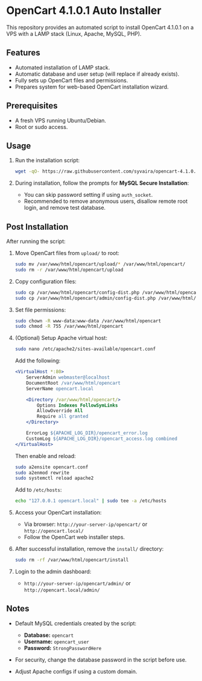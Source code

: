 # OpenCart 4.1.0.1 Auto Installer

This repository provides an automated script to install OpenCart 4.1.0.1 on a VPS with a LAMP stack (Linux, Apache, MySQL, PHP).

## Features
- Automated installation of LAMP stack.
- Automatic database and user setup (will replace if already exists).
- Fully sets up OpenCart files and permissions.
- Prepares system for web-based OpenCart installation wizard.

## Prerequisites
- A fresh VPS running Ubuntu/Debian.
- Root or sudo access.

## Usage
1. Run the installation script:
   ```sh
   wget -qO- https://raw.githubusercontent.com/syvaira/opencart-4.1.0.1/main/auto-install.sh | sudo bash
   ```

2. During installation, follow the prompts for **MySQL Secure Installation**:

   * You can skip password setting if using `auth_socket`.
   * Recommended to remove anonymous users, disallow remote root login, and remove test database.

## Post Installation

After running the script:

1. Move OpenCart files from `upload/` to root:

   ```bash
   sudo mv /var/www/html/opencart/upload/* /var/www/html/opencart/
   sudo rm -r /var/www/html/opencart/upload
   ```

2. Copy configuration files:

   ```bash
   sudo cp /var/www/html/opencart/config-dist.php /var/www/html/opencart/config.php
   sudo cp /var/www/html/opencart/admin/config-dist.php /var/www/html/opencart/admin/config.php
   ```

3. Set file permissions:

   ```bash
   sudo chown -R www-data:www-data /var/www/html/opencart
   sudo chmod -R 755 /var/www/html/opencart
   ```

4. (Optional) Setup Apache virtual host:

   ```bash
   sudo nano /etc/apache2/sites-available/opencart.conf
   ```

   Add the following:

   ```apache
   <VirtualHost *:80>
       ServerAdmin webmaster@localhost
       DocumentRoot /var/www/html/opencart
       ServerName opencart.local

       <Directory /var/www/html/opencart/>
           Options Indexes FollowSymLinks
           AllowOverride All
           Require all granted
       </Directory>

       ErrorLog ${APACHE_LOG_DIR}/opencart_error.log
       CustomLog ${APACHE_LOG_DIR}/opencart_access.log combined
   </VirtualHost>
   ```

   Then enable and reload:

   ```bash
   sudo a2ensite opencart.conf
   sudo a2enmod rewrite
   sudo systemctl reload apache2
   ```

   Add to `/etc/hosts`:

   ```bash
   echo "127.0.0.1 opencart.local" | sudo tee -a /etc/hosts
   ```

5. Access your OpenCart installation:

   * Via browser: `http://your-server-ip/opencart/` or `http://opencart.local/`
   * Follow the OpenCart web installer steps.

6. After successful installation, remove the `install/` directory:

   ```bash
   sudo rm -rf /var/www/html/opencart/install
   ```

7. Login to the admin dashboard:

   * `http://your-server-ip/opencart/admin/` or `http://opencart.local/admin/`

## Notes

* Default MySQL credentials created by the script:

  * **Database:** `opencart`
  * **Username:** `opencart_user`
  * **Password:** `StrongPasswordHere`
* For security, change the database password in the script before use.
* Adjust Apache configs if using a custom domain.
